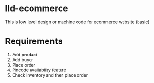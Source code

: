 # lld-ecommerce
This is low level design or machine code for ecommerce website (basic)

# Requirements
1. Add product
2. Add buyer
3. Place order
4. Pincode availability feature
5. Check inventory and then place order
